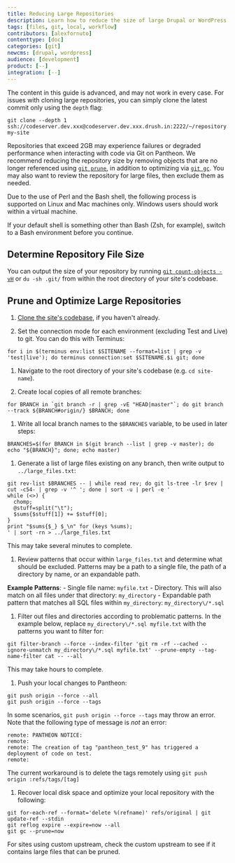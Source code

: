 ```yaml
---
title: Reducing Large Repositories
description: Learn how to reduce the size of large Drupal or WordPress site repositories for optimized performance and reliability on Pantheon.
tags: [files, git, local, workflow]
contributors: [alexfornuto]
contenttype: [doc]
categories: [git]
newcms: [drupal, wordpress]
audience: [development]
product: [--]
integration: [--]
---
```


<Alert type="danger" title="Caution">

The content in this guide is advanced, and may not work in every case. For issues with cloning large repositories, you can simply clone the latest commit only using the `depth` flag:

```bash{promptUser: user}
git clone --depth 1 ssh://codeserver.dev.xxx@codeserver.dev.xxx.drush.in:2222/~/repository.git my-site
```

</Alert>

Repositories that exceed 2GB may experience failures or degraded performance when interacting with code via Git on Pantheon. We recommend reducing the repository size by removing objects that are no longer referenced using [`git prune`](https://git-scm.com/docs/git-prune), in addition to optimizing via [`git gc`](https://git-scm.com/docs/git-gc). You may also want to review the repository for large files, then exclude them as needed.


<Alert title="Note" type="info">

Due to the use of Perl and the Bash shell, the following process is supported on Linux and Mac machines only. Windows users should work within a virtual machine.

If your default shell is something other than Bash (Zsh, for example), switch to a Bash environment before you continue.

</Alert>

## Determine Repository File Size

You can output the size of your repository by running [`git count-objects -vH`](https://git-scm.com/docs/git-count-objects) or `du -sh .git/` from within the root directory of your site's codebase.

## Prune and Optimize Large Repositories


1. [Clone the site's codebase](/guides/git/git-config#clone-your-site-codebase), if you haven't already.

1. Set the connection mode for each environment (excluding Test and Live) to git. You can do this with Terminus:

  ```bash{promptUser: user}
  for i in $(terminus env:list $SITENAME --format=list | grep -v 'test|live'); do terminus connection:set $SITENAME.$i git; done
  ```

1. Navigate to the root directory of your site's codebase (e.g. `cd site-name`).

1. Create local copies of all remote branches:

 ```bash{promptUser: user}
 for BRANCH in `git branch -r | grep -vE "HEAD|master"`; do git branch --track ${BRANCH#origin/} $BRANCH; done
 ```

1. Write all local branch names to the `$BRANCHES` variable, to be used in later steps:

 ```bash{promptUser: user}
 BRANCHES=$(for BRANCH in $(git branch --list | grep -v master); do echo "${BRANCH}"; done; echo master)
 ```

1. Generate a list of large files existing on any branch, then write output to `../large_files.txt`:

 ```bash{outputLines:2-8}
 git rev-list $BRANCHES -- | while read rev; do git ls-tree -lr $rev | cut -c54- | grep -v '^ '; done | sort -u | perl -e '
 while (<>) {
   chomp;
   @stuff=split("\t");
   $sums{$stuff[1]} += $stuff[0];
 }
 print "$sums{$_} $_\n" for (keys %sums);
 ' | sort -rn > ../large_files.txt
 ```

 This may take several minutes to complete.

1. Review patterns that occur within `large_files.txt` and determine what should be excluded. Patterns may be a path to a single file, the path of a directory by name, or an expandable path.

  **Example Patterns**:
    - Single file name: `myfile.txt`
    - Directory. This will also match on all files under that directory: `my_directory`
    - Expandable path pattern that matches all SQL files within `my_directory`: `my_directory\/*.sql`

1. Filter out files and directories according to problematic patterns. In the example below, replace `my_directory\/*.sql myfile.txt` with the patterns you want to filter for:

 ```bash{promptUser: user}
 git filter-branch --force --index-filter 'git rm -rf --cached --ignore-unmatch my_directory\/*.sql myfile.txt' --prune-empty --tag-name-filter cat -- --all
 ```

 This may take hours to complete.

1. Push your local changes to Pantheon:

  ```bash{promptUser: user}
  git push origin --force --all
  git push origin --force --tags
  ```

  In some scenarios, `git push origin --force --tags` may throw an error. Note that the following type of message is *not* an error:

  ```git
  remote: PANTHEON NOTICE:
  remote:
  remote: The creation of tag "pantheon_test_9" has triggered a deployment of code on test.
  remote:
  ```

  The current workaround is to delete the tags remotely using `git push origin :refs/tags/[tag]`

1. Recover local disk space and optimize your local repository with the following:

  ```bash{promptUser: user}
  git for-each-ref --format='delete %(refname)' refs/original | git update-ref --stdin
  git reflog expire --expire=now --all
  git gc --prune=now
  ```
<Alert title="Note" type="info" >For sites using custom upstream, check the custom upstream to see if it contains large files that can be pruned.</Alert>
